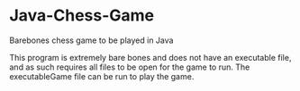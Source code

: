 # Java-Chess-Game
Barebones chess game to be played in Java 


This program is extremely bare bones and does not have an executable file, and as such requires all files to be open for the game to run. The executableGame file can be run to play the game. 
